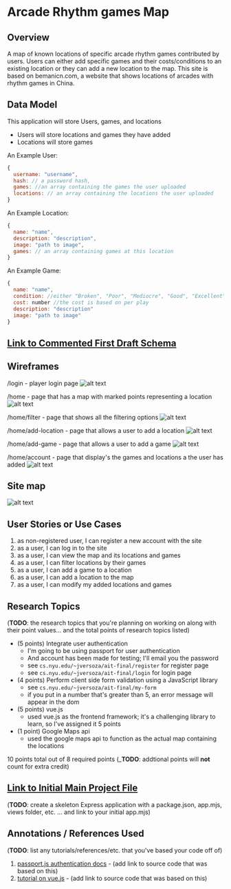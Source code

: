 # Arcade Rhythm games Map

## Overview

A map of known locations of specific arcade rhythm games contributed by users.
Users can either add specific games and their costs/conditions to an existing location or 
they can add a new location to the map.
This site is based on bemanicn.com, a website that shows locations of arcades with rhythm games in China.

## Data Model

This application will store Users, games, and locations

* Users will store locations and games they have added
* Locations will store games

An Example User:

```javascript
{
  username: "username",
  hash: // a password hash,
  games: //an array containing the games the user uploaded
  locations: // an array containing the locations the user uploaded
}
```

An Example Location:

```javascript
{
  name: "name",
  description: "description",
  image: "path to image",
  games: // an array containing games at this location
}
```

An Example Game:

```javascript
{
  name: "name",
  condition: //either "Broken", "Poor", "Mediocre", "Good", "Excellent", and "Perfect",
  cost: number //the cost is based on per play
  description: "description"
  image: "path to image"
}
```


## [Link to Commented First Draft Schema](db.mjs) 

## Wireframes

/login - player login page
![alt text](public/img/login.png)

/home - page that has a map with marked points representing a location
![alt text](public/img/home.png)

/home/filter - page that shows all the filtering options
![alt text](public/img/filter.png)

/home/add-location - page that allows a user to add a location
![alt text](public/img/addarcade.png)

/home/add-game - page that allows a user to add a game
![alt text](public/img/addgame.png)

/home/account - page that display's the games and locations a the user has added
![alt text](public/img/account.png)

## Site map

![alt text](public/img/sitemap.png)

## User Stories or Use Cases

1. as non-registered user, I can register a new account with the site
2. as a user, I can log in to the site
3. as a user, I can view the map and its locations and games
4. as a user, I can filter locations by their games
5. as a user, I can add a game to a location
6. as a user, I can add a location to the map
7. as a user, I can modify my added locations and games


## Research Topics

(__TODO__: the research topics that you're planning on working on along with their point values... and the total points of research topics listed)

* (5 points) Integrate user authentication
    * I'm going to be using passport for user authentication
    * And account has been made for testing; I'll email you the password
    * see <code>cs.nyu.edu/~jversoza/ait-final/register</code> for register page
    * see <code>cs.nyu.edu/~jversoza/ait-final/login</code> for login page
* (4 points) Perform client side form validation using a JavaScript library
    * see <code>cs.nyu.edu/~jversoza/ait-final/my-form</code>
    * if you put in a number that's greater than 5, an error message will appear in the dom
* (5 points) vue.js
    * used vue.js as the frontend framework; it's a challenging library to learn, so I've assigned it 5 points
* (1 point) Google Maps api
    * used the google maps api to function as the actual map containing the locations

10 points total out of 8 required points (___TODO__: addtional points will __not__ count for extra credit)


## [Link to Initial Main Project File](app.mjs) 

(__TODO__: create a skeleton Express application with a package.json, app.mjs, views folder, etc. ... and link to your initial app.mjs)

## Annotations / References Used

(__TODO__: list any tutorials/references/etc. that you've based your code off of)

1. [passport.js authentication docs](http://passportjs.org/docs) - (add link to source code that was based on this)
2. [tutorial on vue.js](https://vuejs.org/v2/guide/) - (add link to source code that was based on this)

